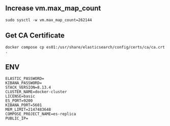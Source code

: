 ## Increase vm.max_map_count
```
sudo sysctl -w vm.max_map_count=262144
```

## Get CA Certificate

```
docker compose cp es01:/usr/share/elasticsearch/config/certs/ca/ca.crt .
```

## ENV
```
ELASTIC_PASSWORD=
KIBANA_PASSWORD=
STACK_VERSION=8.13.4
CLUSTER_NAME=docker-cluster
LICENSE=basic
ES_PORT=9200
KIBANA_PORT=5601
MEM_LIMIT=2147483648
COMPOSE_PROJECT_NAME=es-replica
PUBLIC_IP=
```